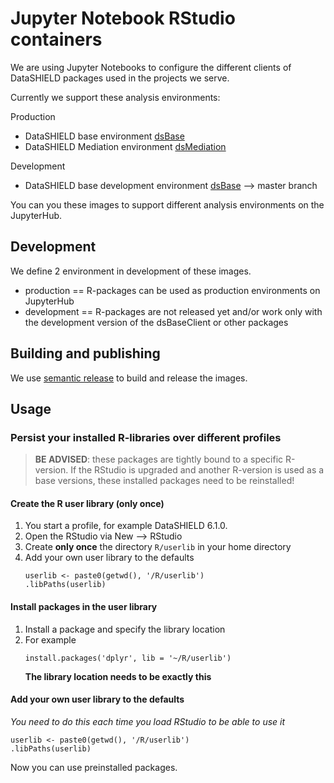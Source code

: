 # Jupyter Notebook RStudio containers
We are using Jupyter Notebooks to configure the different clients of DataSHIELD packages used in the projects we serve.

Currently we support these analysis environments:

Production
- DataSHIELD base environment [dsBase](https://github.com/datashield/dsBaseClient)
- DataSHIELD Mediation environment [dsMediation](https://github.com/datashield/dsMediationClient)

Development
- DataSHIELD base development environment [dsBase](https://github.com/datashield/dsBaseClient) --> master branch

You can you these images to support different analysis environments on the JupyterHub.

## Development
We define 2 environment in development of these images.

- production == R-packages can be used as production environments on JupyterHub
- development == R-packages are not released yet and/or work only with the development version of the dsBaseClient or other packages

## Building and publishing
We use [semantic release](https://github.com/semantic-release/semantic-release) to build and release the images.

## Usage

### Persist your installed R-libraries over different profiles
> **BE ADVISED**: these packages are tightly bound to a specific R-version. 
> If the RStudio is upgraded and another R-version is used as a base versions, these installed packages need to be reinstalled!

#### Create the R user library (only once)
1. You start a profile, for example DataSHIELD 6.1.0.
2. Open the RStudio via New --> RStudio
3. Create **only once** the directory `R/userlib` in your home directory
4. Add your own user library to the defaults
   ```
   userlib <- paste0(getwd(), '/R/userlib')
   .libPaths(userlib)
   ```

#### Install packages in the user library
1. Install a package and specify the library location
2. For example
   ```
   install.packages('dplyr', lib = '~/R/userlib')
   ```
   **The library location needs to be exactly this**

#### Add your own user library to the defaults
*You need to do this each time you load RStudio to be able to use it*
```
userlib <- paste0(getwd(), '/R/userlib')
.libPaths(userlib)
```
Now you can use preinstalled packages.
   
